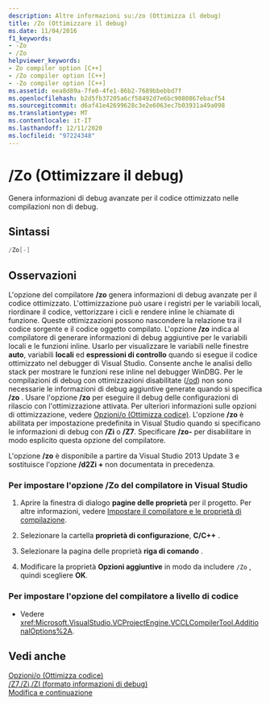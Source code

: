 ```yaml
---
description: Altre informazioni su:/zo (Ottimizza il debug)
title: /Zo (Ottimizzare il debug)
ms.date: 11/04/2016
f1_keywords:
- -Zo
- /Zo
helpviewer_keywords:
- Zo compiler option [C++]
- /Zo compiler option [C++]
- -Zo compiler option [C++]
ms.assetid: eea8d89a-7fe0-4fe1-86b2-7689bbebbd7f
ms.openlocfilehash: b2d5fb37205a6cf58492d7e6bc9080867ebacf54
ms.sourcegitcommit: d6af41e42699628c3e2e6063ec7b03931a49a098
ms.translationtype: MT
ms.contentlocale: it-IT
ms.lasthandoff: 12/11/2020
ms.locfileid: "97224348"
---
```

# <a name="zo-enhance-optimized-debugging"></a>/Zo (Ottimizzare il debug)

Genera informazioni di debug avanzate per il codice ottimizzato nelle compilazioni non di debug.

## <a name="syntax"></a>Sintassi

```cpp
/Zo[-]
```

## <a name="remarks"></a>Osservazioni

L'opzione del compilatore **/zo** genera informazioni di debug avanzate per il codice ottimizzato. L'ottimizzazione può usare i registri per le variabili locali, riordinare il codice, vettorizzare i cicli e rendere inline le chiamate di funzione. Queste ottimizzazioni possono nascondere la relazione tra il codice sorgente e il codice oggetto compilato. L'opzione **/zo** indica al compilatore di generare informazioni di debug aggiuntive per le variabili locali e le funzioni inline. Usarlo per visualizzare le variabili nelle finestre **auto**, variabili **locali** ed **espressioni di controllo** quando si esegue il codice ottimizzato nel debugger di Visual Studio. Consente anche le analisi dello stack per mostrare le funzioni rese inline nel debugger WinDBG. Per le compilazioni di debug con ottimizzazioni disabilitate ([/od](od-disable-debug.md)) non sono necessarie le informazioni di debug aggiuntive generate quando si specifica **/zo** . Usare l'opzione **/zo** per eseguire il debug delle configurazioni di rilascio con l'ottimizzazione attivata. Per ulteriori informazioni sulle opzioni di ottimizzazione, vedere [Opzioni/o (Ottimizza codice)](o-options-optimize-code.md). L'opzione **/zo** è abilitata per impostazione predefinita in Visual Studio quando si specificano le informazioni di debug con **/Zi** o **/Z7**. Specificare **/zo-** per disabilitare in modo esplicito questa opzione del compilatore.

L'opzione **/zo** è disponibile a partire da Visual Studio 2013 Update 3 e sostituisce l'opzione **/d2Zi +** non documentata in precedenza.

### <a name="to-set-the-zo-compiler-option-in-visual-studio"></a>Per impostare l'opzione /Zo del compilatore in Visual Studio

1. Aprire la finestra di dialogo **pagine delle proprietà** per il progetto. Per altre informazioni, vedere [Impostare il compilatore e le proprietà di compilazione](../working-with-project-properties.md).

1. Selezionare la cartella **proprietà di configurazione**, **C/C++** .

1. Selezionare la pagina delle proprietà **riga di comando** .

1. Modificare la proprietà **Opzioni aggiuntive** in modo da includere `/Zo` , quindi scegliere **OK**.

### <a name="to-set-this-compiler-option-programmatically"></a>Per impostare l'opzione del compilatore a livello di codice

- Vedere <xref:Microsoft.VisualStudio.VCProjectEngine.VCCLCompilerTool.AdditionalOptions%2A>.

## <a name="see-also"></a>Vedi anche

[Opzioni/o (Ottimizza codice)](o-options-optimize-code.md)<br/>
[/Z7,/Zi,/ZI (formato informazioni di debug)](z7-zi-zi-debug-information-format.md)<br/>
[Modifica e continuazione](/visualstudio/debugger/edit-and-continue)
